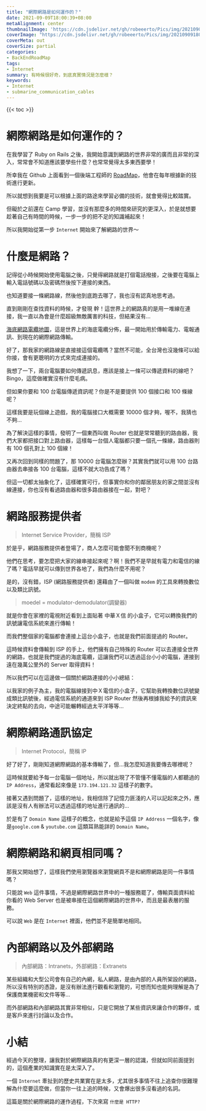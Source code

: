 ```yaml
---
title: "網際網路是如何運作的？"
date: 2021-09-09T18:00:39+08:00
metaAlignment: center
thumbnailImage: 'https://cdn.jsdelivr.net/gh/robeeerto/Pics/img/202109091802869.jpg'
coverImage: "https://cdn.jsdelivr.net/gh/robeeerto/Pics/img/202109091802869.jpg"
coverMeta: out
coverSize: partial
categories:
- BackEndRoadMap
tags:
- Internet
summary: 有時候很好奇，到底真實情況是怎麼樣？
keywords:
- Internet
- submarine_communication_cables
---
```


{{< toc >}}

# 網際網路是如何運作的？

在我學習了 Ruby on Rails 之後，我開始意識到網路的世界非常的廣而且非常的深入，常常會不知道應該要學些什麼？也常常覺得太多東西要學！

所幸我在 Github 上面看到一個後端工程師的 [RoadMap](https://roadmap.sh/backend)，他會在每年根據新的技術進行更新。

所以就想到我要是可以根據上面的路途來學習必備的技術，就會覺得比較踏實。

但礙於之前還在 Camp 學習，並沒有那麼多的時間來研究的更深入，於是就想要趁著自己有時間的時候，一步一步的把不足的知識補起來！

所以我開始從第一步 `Internet` 開始來了解網路的世界～

# 什麼是網路？

記得從小時候開始使用電腦之後，只覺得網路就是打個電話撥接，之後要在電腦上輸入電話號碼以及密碼然後按下連接的東西。

也知道要接一條網路線，然後他到底跑去哪了，我也沒有認真地思考過。

直到剛剛在查找資料的時候，才發現 幹！這世界上的網路真的是用一堆線在連接，我一直以為會是什麼超級無敵厲害的科技，但結果沒有...

[海底網路電纜地圖](https://www.submarinecablemap.com/)，這是世界上的海底電纜分佈，最一開始用於傳輸電力、電報通訊、到現在的網際網路傳輸。

好了，那我家的網路線是直接接這個電纜嗎？當然不可能，全台灣也沒幾條可以給你接，會有更聰明的方式來完成連接的。

我想了一下，兩台電腦要如何傳遞訊息，應該是接上一條可以傳遞資料的線吧？Bingo，這麼做確實沒有什麼毛病。

但如果你要和 100 台電腦傳遞資訊呢？你是不是要提供 100 個接口和 100 條線呢？

這樣我要是玩個線上遊戲，我的電腦接口大概需要 10000 個才夠，喔不，我猜也不夠...

為了解決這樣的事情，發明了一個東西叫做 Router 也就是常常聽到的路由器，我們大家都把接口對上路由器，這樣每一台個人電腦都只要一個孔一條線，路由器則有 100 個孔對上 100 個線！

又再次回到同樣的問題了，那 10000 台電腦怎麼辦？其實我們就可以用 100 台路由器去串接各 100 台電腦，這樣不就大功告成了嗎？

但這一切都太抽象化了，這樣確實可行，但事實你和你的鄰居朋友的家之間並沒有線連接，你也沒有看過路由器和很多路由器接在一起，對吧？

# 網路服務提供者

>Internet Service Provider，簡稱 ISP

於是乎，網路服務提供者登場了，商人怎麼可能會聞不到商機呢？

他們在思考，要怎麼把大家的線串接起來呢？啊！我們不是早就有電力和電信的線了嗎？電話早就可以傳到世界各地了，我們為什麼不用呢？

是的，沒有錯，ISP (網路服務提供者) 還藉由了一個叫做 `modem` 的工具來轉換數位以及類比訊號。

> moedel = modulator-demodulator(調變器)

就是你會在家裡的電視附近看到上面貼著 中華Ｘ信 的小盒子，它可以轉換我們的訊號讓電信系統來進行傳輸！

而我們整個家的電腦都會連接上這台小盒子，也就是我們前面提過的 Router。

這時候資料會傳輸到 ISP 的手上，他們擁有自己特殊的 Router 可以去連接全世界的網路，也就是我們提過的海底電纜，這讓我們可以透過這台小小的電腦，連接到遠在幾萬公里外的 Server 取得資料！

所以我們可以在這邊做一個關於網路連接的小小總結：

以我家的例子為主，我的電腦線接到中Ｘ電信的小盒子，它幫助我轉換數位訊號變成類比訊號後，經過電信系統的通道來到 ISP Router 然後再根據我給予的資訊來決定終點的去向，中途可能輾轉經過太平洋等等...

# 網際網路通訊協定 

>Internet Protocol，簡稱 IP

好了好了，剛剛知道網際網路的基本傳輸了，但...我怎麼知道我要傳去哪裡呢？

這時候就要給予每一台電腦一個地址，所以就出現了不管懂不懂電腦的人都聽過的 `IP Address`，通常看起來像是 `173.194.121.32` 這樣子的數字。

接著又遇到問題了，這樣的地址，我相信除了記憶力匪淺的人可以記起來之外，應該是沒有人有辦法可以透過這樣的地址進行通訊的...

於是有了 `Domain Name` 這樣子的概念，也就是給予這個 `IP Address` 一個名字，像是`google.com` & `youtube.com` 這類耳熟能詳的 `Domain Name`。

# 網際網路和網頁相同嗎？

那我又開始想了，這樣我們使用瀏覽器來瀏覽網頁不是和網際網路是同一件事情嗎？

只能說 `Web` 這件事情，不過是網際網路世界中的一種服務罷了，傳輸頁面資料給你看的 Web Server 也是被串接在這個網際網路的世界中，而且是最表層的服務。

可以說 `Web` 是在 `Internet` 裡面，他們並不是簡單地相同。

# 內部網路以及外部網路

>內部網路：Intranets，外部網路：Extranets

某些組織和大型公司會有自己的內網，私人網路，是由內部的人員所架設的網路，所以沒有特別的憑證，是沒有辦法進行觀看和瀏覽的，可想而知也能夠理解是為了保護商業機密和文件等等...

而外部網路和內部網路其實非常相似，只是它開放了某些資訊來讓合作的夥伴，或是客戶來進行討論以及合作。

# 小結

經過今天的整理，讓我對於網際網路真的有更深一層的認識，但就如同前面提到的，這個產業的知識實在是太深入了。

一個 `Internet` 牽扯到的歷史共業實在是太多，尤其很多事情不往上追查你很難理解為什麼要這麼做，但當你一往上追的時候，又會爆出很多沒看過的名詞。

這篇是關於網際網路的運作過程，下次來寫 `什麼是 HTTP?`





